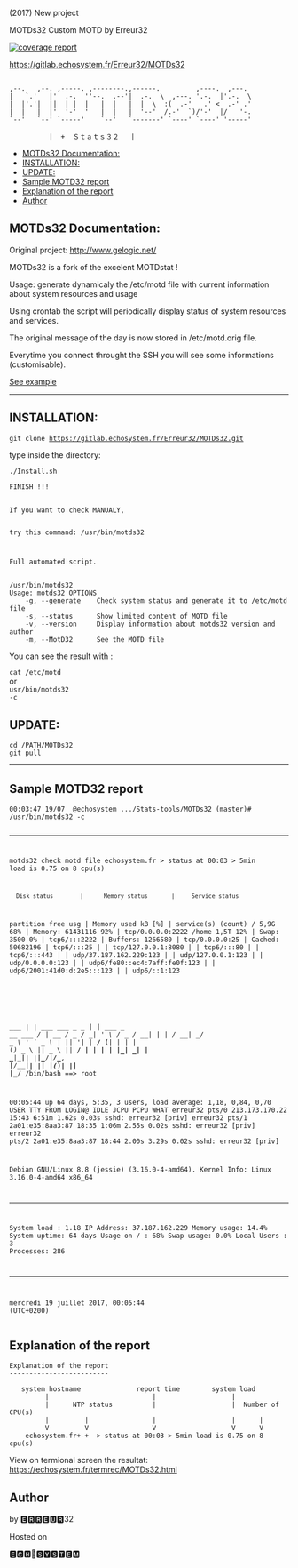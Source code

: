 (2017) New project 

 
MOTDs32 Custom MOTD by Erreur32
 
<article><p data-source-line="2"><a href="https://gitlab.echosystem.fr/Erreur32/MOTDs32/commits/master"><img src="https://gitlab.echosystem.fr/Erreur32/MOTDs32/badges/master/coverage.svg" alt="coverage report"></a></p>
 
  
<p data-source-line="8"><a href="https://gitlab.echosystem.fr/Erreur32/MOTDs32">https://gitlab.echosystem.fr/Erreur32/MOTDs32</a></p>

<pre data-source-line="10"><code class="hljs">
,--.   ,--. ,-----. ,--------.,------.         ,----.  ,---.
|   `.'   |'  .-.  ''--.  .--'|  .-.  \  ,---. '.-.  |'.-.  \
|  |'.'|  ||  | |  |   |  |   |  |  \  :(  .-'   .' &lt;  .-' .'
|  |   |  |'  '-'  '   |  |   |  '--'  /.-'  `)/'-'  |/   '-.
`--'   `--' `-----'    `--'   `-------' `----' `----' '-----'

          |  +	Ｓｔａｔｓ３２   |</code></pre><p data-source-line="18">
</p><ul class="toc">
  <li>
    <a href="#motds32-documentation">MOTDs32 Documentation:</a>
  </li>
  <li>
    <a href="#installation">INSTALLATION:</a>
  </li>
  <li>
    <a href="#update">UPDATE:</a>
  </li>
  <li>
    <a href="#sample-motd32-report">Sample  MOTD32 report</a>
  </li>
  <li>
    <a href="#explanation-of-the-report">Explanation of the report</a>
  </li>
  <li>
    <a href="#author">Author</a>
  </li>
</ul>
<p></p>
<h2 id="motds32-documentation" data-source-line="20"><a class="anchor" href="#motds32-documentation"><span class="octicon octicon-link"></span></a>MOTDs32 Documentation:</h2>
<p data-source-line="23">Original project:
<a href="http://www.gelogic.net/">http://www.gelogic.net/</a></p>
<p data-source-line="26">MOTDs32 is a fork of the excelent MOTDstat !</p>
<p data-source-line="28">Usage: generate dynamicaly the /etc/motd file with current information about system resources and usage</p>
<p data-source-line="30">Using crontab the script will periodically display status of system resources and services.</p>
<p data-source-line="32">The original message of the day is now stored in /etc/motd.orig file.</p>
<p data-source-line="34">Everytime you connect throught the SSH you will see some informations (customisable).</p>
<p data-source-line="37"><a href="https://gitlab.echosystem.fr/Erreur32/MOTDs32/blob/master/README.md#sample-motd32-report">See  example</a></p>
<hr>
<h2 id="installation" data-source-line="44"><a class="anchor" href="#installation"><span class="octicon octicon-link"></span></a>INSTALLATION:</h2>
<p data-source-line="46"><code class="hljs">git clone <a href="https://gitlab.echosystem.fr/Erreur32/MOTDs32.git">https://gitlab.echosystem.fr/Erreur32/MOTDs32.git</a></code></p>
<p data-source-line="48">type inside the directory:</p>
<pre data-source-line="50"><code class="hljs">./Install.sh</code></pre>
<pre data-source-line="50"><code class="hljs">FINISH !!!</code></pre>
<code> 
If you want to check MANUALY,

try this command: /usr/bin/motds32

Full automated script.
</code>
<pre data-source-line="50"><code class="hljs">  
/usr/bin/motds32
Usage: motds32 OPTIONS
    -g, --generate    Check system status and generate it to /etc/motd file
    -s, --status      Show limited content of MOTD file
    -v, --version     Display information about motds32 version and author
    -m, --MotD32      See the MOTD file
</code></pre>

You can see the result with :

<code>cat /etc/motd</code> 
<br>or
<br>
<code>usr/bin/motds32 -c</code>

<h2 id="update" data-source-line="52"><a class="anchor" href="#update"><span class="octicon octicon-link"></span></a>UPDATE:</h2>
<pre data-source-line="55"><code class="hljs">cd /PATH/MOTDs32
git pull</code></pre>


 
<hr>
<h2 id="sample-motd32-report" data-source-line="74"><a class="anchor" href="#sample-motd32-report"><span class="octicon octicon-link"></span></a>Sample  MOTD32 report</h2>
<pre data-source-line="77"><code class="hljs">00:03:47 19/07  @echosystem .../Stats-tools/MOTDs32 (master)# /usr/bin/motds32 -c
 
--------------------------------------------------

motds32 check motd file
        echosystem.fr  &gt; status at 00:03 &gt; 5min load is 0.75 on 8 cpu(s)

      Disk status        |      Memory status       |     Service status
partition      free  usg | Memory      used kB  [%] | service(s)        (count)
/              5,9G  68% | Memory:    61431116  92% | tcp/0.0.0.0:2222
/home          1,5T  12% | Swap:          3500   0% | tcp6/:::2222
                         | Buffers:    1266580      | tcp/0.0.0.0:25
                         | Cached:    50682196      | tcp6/:::25
                         |                          | tcp/127.0.0.1:8080
                         |                          | tcp6/:::80
                         |                          | tcp6/:::443
                         |                          | udp/37.187.162.229:123
                         |                          | udp/127.0.0.1:123
                         |                          | udp/0.0.0.0:123
                         |                          | udp6/fe80::ec4:7aff:fe0f:123
                         |                          | udp6/2001:41d0:d:2e5:::123
                         |                          | udp6/::1:123

          _                         _                    __
  ___  ___| |__   ___  ___ _   _ ___| |_ ___ _ __ ___    / _|_ __
 / _ \/ __| '_ \ / _ \/ __| | | / __| __/ _ \ '_ ` _ \  | |_| '__|
|  __/ (__| | | | (_) \__ \ |_| \__ \ ||  __/ | | | | |_|  _| |
 \___|\___|_| |_|\___/|___/\__, |___/\__\___|_| |_| |_(_)_| |_|
                           |___/
/bin/bash ==&gt; root

 00:05:44 up 64 days,  5:35,  3 users,  load average: 1,18, 0,84, 0,70
USER     TTY      FROM             LOGIN@   IDLE   JCPU   PCPU WHAT
erreur32 pts/0    213.173.170.22   15:43    6:51m  1.62s  0.03s sshd: erreur32 [priv]
erreur32 pts/1    2a01:e35:8aa3:87 18:35    1:06m  2.55s  0.02s sshd: erreur32 [priv]
erreur32 pts/2    2a01:e35:8aa3:87 18:44    2.00s  3.29s  0.02s sshd: erreur32 [priv]

Debian GNU/Linux 8.8 (jessie) (3.16.0-4-amd64).
Kernel Info:    Linux 3.16.0-4-amd64 x86_64

-----------     ---     ------------    ----------
System load :   1.18    IP Address:     37.187.162.229
Memory usage:   14.4%   System uptime:  64 days
Usage on /  :   68%     Swap usage:     0.0%
Local Users :   3       Processes:      286
-----------     ---     ------------    ----------

  mercredi 19 juillet 2017, 00:05:44 (UTC+0200)</code></pre><h2 id="explanation-of-the-report" data-source-line="127"><a class="anchor" href="#explanation-of-the-report"><span class="octicon octicon-link"></span></a>Explanation of the report</h2>
<pre data-source-line="129"><code class="hljs">Explanation of the report
-------------------------

   system hostname              report time        system load
         |                          |                   |
         |      NTP status          |                   |  Number of CPU(s)
         |         |                |                   |      |
         V         V                V                   V      V                  
    echosystem.fr+-+  > status at 00:03 > 5min load is 0.75 on 8 cpu(s)</code></pre>
    

View on termional screen the resultat:    
<a class="anchor" href="#sample-motd32-report">https://echosystem.fr/termrec/MOTDs32.html</a>

<h2 id="author" data-source-line="144"><a class="anchor" href="#author"><span class="octicon octicon-link"></span></a>Author</h2>
<div class="success" data-source-line="146">
<p>by 🅴🆁🆁🅴🆄🆁32</p>
</div>
<div class="warning" data-source-line="152">
<p>Hosted on</p>
</div>
<div class="info" data-source-line="158">
<p>🅴🅲🅷🔵🆂🆈🆂🆃🅴🅼</p>
</div>
</article>
